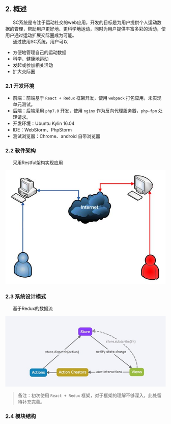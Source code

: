 <h2 id="SC-2"> 2. 概述</h2>
&nbsp;&nbsp;&nbsp;&nbsp;&nbsp;&nbsp;SC系统是专注于运动社交的web应用，开发的目标是为用户提供个人运动数据的管理，帮助用户更好地、更科学地运动，同时为用户提供丰富多彩的活动，使用户通过运动扩展交际圈成为可能。 <br/>
&nbsp;&nbsp;&nbsp;&nbsp;&nbsp;&nbsp;通过使用SC系统，用户可以

- 方便地管理自己的运动数据
- 科学、健康地运动
- 发起或参加相关活动
- 扩大交际圈

<h3 id="SC-2-1"> 2.1 开发环境</h3>

- 前端：前端基于 `React + Redux` 框架开发，使用 `webpack` 打包应用，未实现单元测试。
- 后端：后端采用 `php7.0` 开发，使用 `nginx` 作为反向代理服务器，`php-fpm` 处理请求。
- 开发环境：Ubuntu Kylin 16.04
- IDE：WebStorm、PhpStorm
- 测试浏览器：Chrome、android 自带浏览器

<h3 id="SC-2-2"> 2.2 软件架构</h3>

&nbsp;&nbsp;&nbsp;&nbsp;&nbsp;&nbsp;采用Restful架构实现应用

![Restful 架构](./figure1.jpg)

<h3 id="SC-2-3"> 2.3 系统设计模式</h3>

&nbsp;&nbsp;&nbsp;&nbsp;&nbsp;&nbsp;基于Redux的数据流

![Redux 数据流](./figure_redux.jpg)

> 备注：初次使用 `React + Redux` 框架，对于框架的理解不够深入，此处留待补充完善。

<h3 id="SC-2-4"> 2.4 模块结构</h3>



